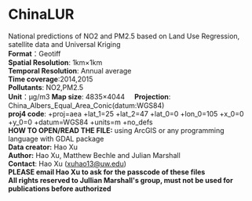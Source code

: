# ChinaLUR
National predictions of NO2 and PM2.5 based on Land Use Regression, satellite data and Universal Kriging    
**Format**：Geotiff      
**Spatial Resolution**: 1km×1km     
**Temporal Resolution**: Annual average      
**Time coverage**:2014,2015      
**Pollutants**: NO2,PM2.5      
**Unit**：μg/m3
**Map size**: 4835×4044     
**Projection**: China_Albers_Equal_Area_Conic(datum:WGS84)     
**proj4 code**: +proj=aea +lat_1=25 +lat_2=47 +lat_0=0 +lon_0=105 +x_0=0 +y_0=0 +datum=WGS84 +units=m +no_defs     
**HOW TO OPEN/READ THE FILE:** using ArcGIS or any programming language with GDAL package     
**Data creator:** Hao Xu      
**Author:**  Hao Xu, Matthew Bechle and Julian Marshall     
**Contact**: Hao Xu (xuhao13@uw.edu)     
**PLEASE email Hao Xu to ask for the passcode of these files**     
**All rights reserved to Jullian Marshall's group, must not be used for publications before authorized**
